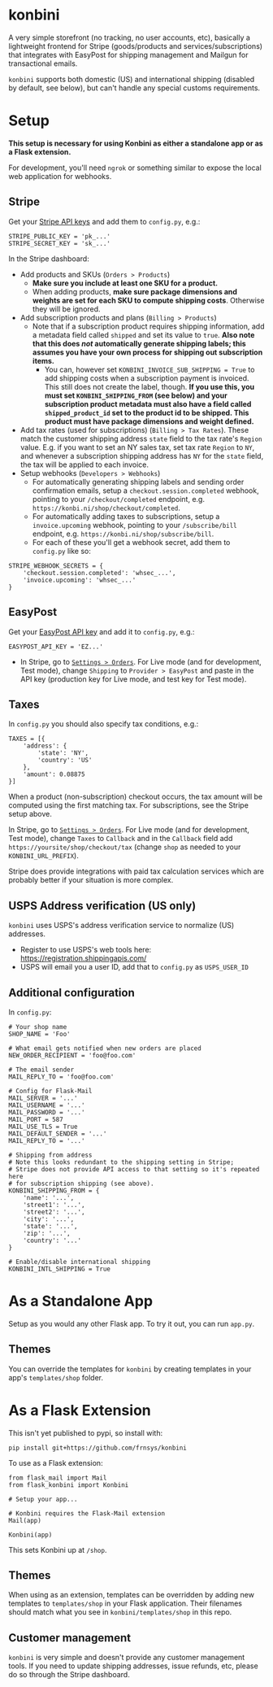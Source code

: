 # konbini

A very simple storefront (no tracking, no user accounts, etc), basically a lightweight frontend for Stripe (goods/products and services/subscriptions) that integrates with EasyPost for shipping management and Mailgun for transactional emails.

`konbini` supports both domestic (US) and international shipping (disabled by default, see below), but can't handle any special customs requirements.

# Setup

__This setup is necessary for using Konbini as either a standalone app or as a Flask extension.__

For development, you'll need `ngrok` or something similar to expose the local web application for webhooks.

## Stripe

Get your [Stripe API keys](https://dashboard.stripe.com/account/apikeys) and add them to `config.py`, e.g.:

```
STRIPE_PUBLIC_KEY = 'pk_...'
STRIPE_SECRET_KEY = 'sk_...'
```

In the Stripe dashboard:
- Add products and SKUs (`Orders > Products`)
    - **Make sure you include at least one SKU for a product.**
    - When adding products, __make sure package dimensions and weights are set for each SKU to compute shipping costs__. Otherwise they will be ignored.
- Add subscription products and plans (`Billing > Products`)
    - Note that if a subscription product requires shipping information, add a metadata field called `shipped` and set its value to `true`. **Also note that this does _not_ automatically generate shipping labels; this assumes you have your own process for shipping out subscription items.**
        - You can, however set `KONBINI_INVOICE_SUB_SHIPPING = True` to add shipping costs when a subscription payment is invoiced. This still does not create the label, though. **If you use this, you must set `KONBINI_SHIPPING_FROM` (see below) and your subscription product metadata must also have a field called `shipped_product_id` set to the product id to be shipped. This product must have package dimensions and weight defined.**
- Add tax rates (used for subscriptions) (`Billing > Tax Rates`). These match the customer shipping address `state` field to the tax rate's `Region` value. E.g. if you want to set an NY sales tax, set tax rate `Region` to `NY`, and whenever a subscription shipping address has `NY` for the `state` field, the tax will be applied to each invoice.
- Setup webhooks (`Developers > Webhooks`)
    - For automatically generating shipping labels and sending order confirmation emails, setup a `checkout.session.completed` webhook, pointing to your `/checkout/completed` endpoint, e.g. `https://konbi.ni/shop/checkout/completed`.
    - For automatically adding taxes to subscriptions, setup a `invoice.upcoming` webhook, pointing to your `/subscribe/bill` endpoint, e.g. `https://konbi.ni/shop/subscribe/bill`.
    - For each of these you'll get a webhook secret, add them to `config.py` like so:

```
STRIPE_WEBHOOK_SECRETS = {
    'checkout.session.completed': 'whsec_...',
    'invoice.upcoming': 'whsec_...'
}
```

## EasyPost

Get your [EasyPost API key](https://www.easypost.com/account/api-keys) and add it to `config.py`, e.g.:

```
EASYPOST_API_KEY = 'EZ...'
```

- In Stripe, go to [`Settings > Orders`](https://dashboard.stripe.com/account/relay/settings). For Live mode (and for development, Test mode), change `Shipping` to `Provider > EasyPost` and paste in the API key (production key for Live mode, and test key for Test mode).

## Taxes

In `config.py` you should also specify tax conditions, e.g.:

```
TAXES = [{
    'address': {
        'state': 'NY',
        'country': 'US'
    },
    'amount': 0.08875
}]
```

When a product (non-subscription) checkout occurs, the tax amount will be computed using the first matching tax. For subscriptions, see the Stripe setup above.

In Stripe, go to [`Settings > Orders`](https://dashboard.stripe.com/account/relay/settings). For Live mode (and for development, Test mode), change `Taxes` to `Callback` and in the `Callback` field add `https://yoursite/shop/checkout/tax` (change `shop` as needed to your `KONBINI_URL_PREFIX`).

Stripe does provide integrations with paid tax calculation services which are probably better if your situation is more complex.

## USPS Address verification (US only)

`konbini` uses USPS's address verification service to normalize (US) addresses.

- Register to use USPS's web tools here: <https://registration.shippingapis.com/>
- USPS will email you a user ID, add that to `config.py` as `USPS_USER_ID`

## Additional configuration

In `config.py`:

```
# Your shop name
SHOP_NAME = 'Foo'

# What email gets notified when new orders are placed
NEW_ORDER_RECIPIENT = 'foo@foo.com'

# The email sender
MAIL_REPLY_TO = 'foo@foo.com'

# Config for Flask-Mail
MAIL_SERVER = '...'
MAIL_USERNAME = '...'
MAIL_PASSWORD = '...'
MAIL_PORT = 587
MAIL_USE_TLS = True
MAIL_DEFAULT_SENDER = '...'
MAIL_REPLY_TO = '...'

# Shipping from address
# Note this looks redundant to the shipping setting in Stripe;
# Stripe does not provide API access to that setting so it's repeated here
# for subscription shipping (see above).
KONBINI_SHIPPING_FROM = {
    'name': '...',
    'street1': '...',
    'street2': '...',
    'city': '...',
    'state': '...',
    'zip': '...',
    'country': '...'
}

# Enable/disable international shipping
KONBINI_INTL_SHIPPING = True
```

# As a Standalone App

Setup as you would any other Flask app. To try it out, you can run `app.py`.

## Themes

You can override the templates for `konbini` by creating templates in your app's `templates/shop` folder.

# As a Flask Extension

This isn't yet published to pypi, so install with:

    pip install git+https://github.com/frnsys/konbini

To use as a Flask extension:

```
from flask_mail import Mail
from flask_konbini import Konbini

# Setup your app...

# Konbini requires the Flask-Mail extension
Mail(app)

Konbini(app)
```

This sets Konbini up at `/shop`.

## Themes

When using as an extension, templates can be overridden by adding new templates to `templates/shop` in your Flask application. Their filenames should match what you see in `konbini/templates/shop` in this repo.

## Customer management

`konbini` is very simple and doesn't provide any customer management tools. If you need to update shipping addresses, issue refunds, etc, please do so through the Stripe dashboard.